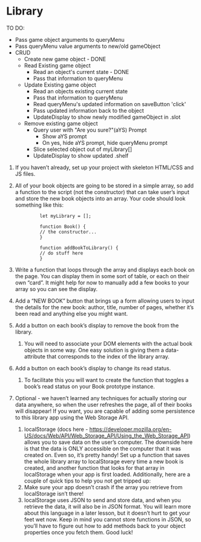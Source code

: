 # Library

TO DO:
 - Pass game object arguments to queryMenu 
 - Pass queryMenu value arguments to new/old gameObject
 - CRUD 
    - Create new game object - DONE
    - Read Existing game object
         - Read an object's current state - DONE
         - Pass that information to queryMenu
    - Update Existing game object
         - Read an objects existing current state
         - Pass that information to queryMenu
         - Read queryMenu's updated information on saveButton 'click'
         - Pass updated information back to the object
         - UpdateDisplay to show newly modified gameObject in .slot
    - Remove existing game object
         - Query user with "Are you sure?"(aYS) Prompt
             - Show aYS prompt
             - On yes, hide aYS prompt, hide queryMenu prompt
         - Slice selected object out of myLibrary[]
         - UpdateDisplay to show updated .shelf



1. If you haven’t already, set up your project with skeleton HTML/CSS and JS files.
2. All of your book objects are going to be stored in a simple array, so add a function to the script (not the constructor) that can take user’s input and store the new book objects into an array. Your code should look something like this:

                let myLibrary = [];

                function Book() {
                // the constructor...
                }

                function addBookToLibrary() {
                // do stuff here
                }

3. Write a function that loops through the array and displays each book on the page. You can display them in some sort of table, or each on their own “card”. It might help for now to manually add a few books to your array so you can see the display.
4. Add a “NEW BOOK” button that brings up a form allowing users to input the details for the new book: author, title, number of pages, whether it’s been read and anything else you might want.
5. Add a button on each book’s display to remove the book from the library.
    1. You will need to associate your DOM elements with the actual book objects in some way. One easy solution is giving them a data-attribute that corresponds to the index of the library array.
6. Add a button on each book’s display to change its read status.
    1. To facilitate this you will want to create the function that toggles a book’s read status on your Book prototype instance.
7. Optional - we haven’t learned any techniques for actually storing our data anywhere, so when the user refreshes the page, all of their books will disappear! If you want, you are capable of adding some persistence to this library app using the Web Storage API.
    1. localStorage (docs here - https://developer.mozilla.org/en-US/docs/Web/API/Web_Storage_API/Using_the_Web_Storage_API) allows you to save data on the user’s computer. The downside here is that the data is ONLY accessible on the computer that it was created on. Even so, it’s pretty handy! Set up a function that saves the whole library array to localStorage every time a new book is created, and another function that looks for that array in localStorage when your app is first loaded. Additionally, here are a couple of quick tips to help you not get tripped up:
    2. Make sure your app doesn’t crash if the array you retrieve from localStorage isn’t there!
    3. localStorage uses JSON to send and store data, and when you retrieve the data, it will also be in JSON format. You will learn more about this language in a later lesson, but it doesn’t hurt to get your feet wet now. Keep in mind you cannot store functions in JSON, so you’ll have to figure out how to add methods back to your object properties once you fetch them. Good luck!

